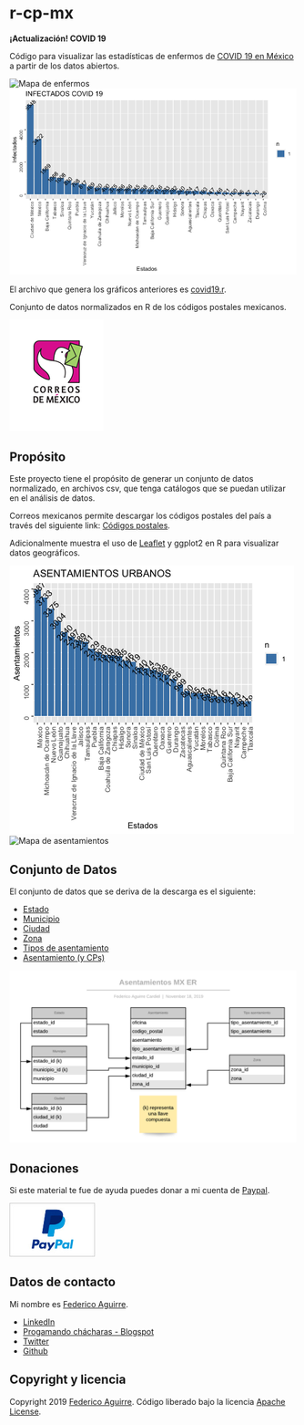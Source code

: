 # r-cp-mx

**¡Actualización! COVID 19**

Código para visualizar las estadísticas de enfermos de [COVID 19 en México](https://datos.gob.mx/busca/dataset/informacion-referente-a-casos-covid-19-en-mexico) a partir de los datos abiertos.

![Mapa de enfermos](./img/covid19.png)
![Enfermos](./img/infectados.png)

El archivo que genera los gráficos anteriores es [covid19.r](./covid19.r).


Conjunto de datos normalizados en R de los códigos postales mexicanos.

![Correos mexicanos](./img/cm.png)


## Propósito

Este proyecto tiene el propósito de generar un conjunto de datos normalizado,
en archivos csv, que tenga catálogos que se puedan utilizar en el análisis de datos.

Correos mexicanos permite descargar los códigos postales del país a través
del siguiente link: [Códigos postales](https://www.correosdemexico.gob.mx/SSLServicios/ConsultaCP/CodigoPostal_Exportar.aspx).

Adicionalmente muestra el uso de [Leaflet](https://leafletjs.com/) y ggplot2 en R para visualizar datos geográficos.

![Asentamientos urbanos](./img/urbanos.png)
![Mapa de asentamientos](./img/mx-asentamientos.png)

## Conjunto de Datos

El conjunto de datos que se deriva de la descarga es el siguiente:

  - [Estado](./cp-db/estado.csv)
  - [Municipio](./cp-db/municipio.csv)
  - [Ciudad](./cp-db/ciudad.csv)
  - [Zona](./cp-db/zona.csv)
  - [Tipos de asentamiento](./cp-db/tipo_asentamiento.csv)
  - [Asentamiento (y CPs)](./cp-db/asentamiento.csv)

![Asentamientos MX ER](./img/asentamientos-mx-er.png)


## Donaciones

Si este material te fue de ayuda puedes donar a mi cuenta de [Paypal](https://paypal.me/FAguirreCardiel).

![Paypal](./img/paypal_74x46.jpg)


## Datos de contacto

Mi nombre es [Federico Aguirre](mailto:federico.aguirre.cardiel@gmail.com).

  - [LinkedIn](https://www.linkedin.com/in/federicoaguirrec)
  - [Progamando chácharas - Blogspot](http://programandochacharas.blogspot.com/)
  - [Twitter](https://twitter.com/FAguirreCardiel)
  - [Github](https://github.com/FedericoAguirre/)


## Copyright y licencia

Copyright 2019 [Federico Aguirre](https://www.linkedin.com/in/federico-aguirre-4199933/).
Código liberado bajo la licencia [Apache License](./LICENSE).
